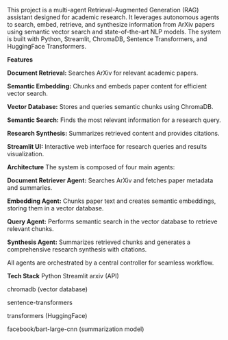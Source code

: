 This project is a multi-agent Retrieval-Augmented Generation (RAG) assistant designed for academic research. It leverages autonomous agents to search, embed, retrieve, and synthesize information from ArXiv papers using semantic vector search and state-of-the-art NLP models. The system is built with Python, Streamlit, ChromaDB, Sentence Transformers, and HuggingFace Transformers.

**Features**

**Document Retrieval:** Searches ArXiv for relevant academic papers.

**Semantic Embedding:** Chunks and embeds paper content for efficient vector search.

**Vector Database:** Stores and queries semantic chunks using ChromaDB.

**Semantic Search:** Finds the most relevant information for a research query.

**Research Synthesis:** Summarizes retrieved content and provides citations.

**Streamlit UI:** Interactive web interface for research queries and results visualization.

**Architecture**
The system is composed of four main agents:

**Document Retriever Agent:** Searches ArXiv and fetches paper metadata and summaries.

**Embedding Agent:** Chunks paper text and creates semantic embeddings, storing them in a vector database.

**Query Agent:** Performs semantic search in the vector database to retrieve relevant chunks.

**Synthesis Agent:** Summarizes retrieved chunks and generates a comprehensive research synthesis with citations.

All agents are orchestrated by a central controller for seamless workflow.

**Tech Stack**
Python
Streamlit
arxiv (API)

chromadb (vector database)

sentence-transformers

transformers (HuggingFace)

facebook/bart-large-cnn (summarization model)
